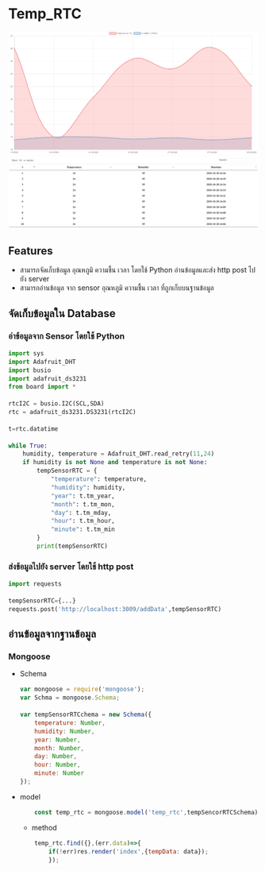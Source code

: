 # Temp_RTC

![pic1](image/pic1.jpg)
![pic2](image/pic2.jpg)

## Features

- สามารถจัดเก็บข้อมูล อุณหภูมิ ความชื้น เวลา โดยใช้ Python อ่านข้อมูลและส่ง http post ไปยัง server     
- สามารถอ่านข้อมูล จาก sensor อุณหภูมิ ความชื้น เวลา ที่ถูกเก็บบนฐานข้อมูล

## จัดเก็บข้อมูลใน Database

### อ่าข้อมูลจาก Sensor โดยใช้ Python

```py
import sys
import Adafruit_DHT
import busio
import adafruit_ds3231
from board import *

rtcI2C = busio.I2C(SCL,SDA)
rtc = adafruit_ds3231.DS3231(rtcI2C)

t=rtc.datatime

while True:
    humidity, temperature = Adafruit_DHT.read_retry(11,24)
    if humidity is not None and temperature is not None:
        tempSensorRTC = {
            "temperature": temperature,
            "humidity": humidity,
            "year": t.tm_year,
            "month": t.tm_mon,
            "day": t.tm_mday,
            "hour": t.tm_hour,
            "minute": t.tm_min
        }
        print(tempSensorRTC)
```

### ส่งข้อมูลไปยัง server โดยใช้ http post
```py
import requests

tempSensorRTC={...}
requests.post('http://localhost:3009/addData',tempSensorRTC)
```

## อ่านข้อมูลจากฐานข้อมูล

### Mongoose
- Schema
    ```js
    var mongoose = require('mongoose');
    var Schma = mongoose.Schema;

    var tempSensorRTCchema = new Schema({
        temperature: Number,
        humidity: Number,
        year: Number,
        month: Number,
        day: Number,
        hour: Number,
        minute: Number
    });
    ```
- model
    ```js
        const temp_rtc = mongoose.model('temp_rtc',tempSencorRTCSchema);
    ```
    - method
    ```js
        temp_rtc.find({},(err.data)=>{
            if(!err)res.render('index',{tempData: data});
            });
    ```    